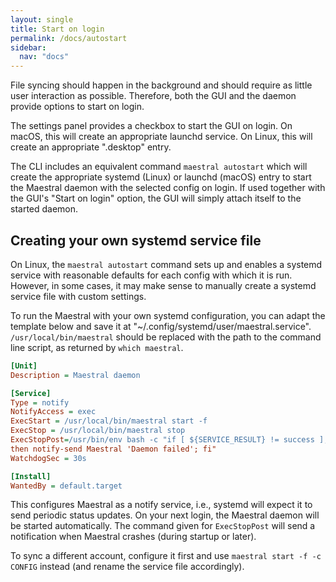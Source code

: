 ```yaml
---
layout: single
title: Start on login
permalink: /docs/autostart
sidebar:
  nav: "docs"
---
```


File syncing should happen in the background and should require as little user
interaction as possible. Therefore, both the GUI and the daemon provide options to start
on login.

The settings panel provides a checkbox to start the GUI on login. On macOS, this will
create an appropriate launchd service. On Linux, this will create an appropriate
".desktop" entry.

The CLI includes an equivalent command `maestral autostart` which will create the
appropriate systemd (Linux) or launchd (macOS) entry to start the Maestral daemon with
the selected config on login. If used together with the GUI's "Start on login" option,
the GUI will simply attach itself to the started daemon.

## Creating your own systemd service file

On Linux, the `maestral autostart` command sets up and enables a systemd service with
reasonable defaults for each config with which it is run. However, in some cases, it may
make sense to manually create a systemd service file with custom settings.

To run the Maestral with your own systemd configuration, you can adapt the template
below and save it at "~/.config/systemd/user/maestral.service". `/usr/local/bin/maestral`
should be replaced with the path to the command line script, as returned by `which
maestral`.

```ini
[Unit]
Description = Maestral daemon

[Service]
Type = notify
NotifyAccess = exec
ExecStart = /usr/local/bin/maestral start -f
ExecStop = /usr/local/bin/maestral stop
ExecStopPost=/usr/bin/env bash -c "if [ ${SERVICE_RESULT} != success ]; \
then notify-send Maestral 'Daemon failed'; fi"
WatchdogSec = 30s

[Install]
WantedBy = default.target
```

This configures Maestral as a notify service, i.e., systemd will expect it to send
periodic status updates. On your next login, the Maestral daemon will be started
automatically. The command given for `ExecStopPost` will send a notification when
Maestral crashes (during startup or later).

To sync a different account, configure it first and use `maestral start -f -c CONFIG`
instead (and rename the service file accordingly).
